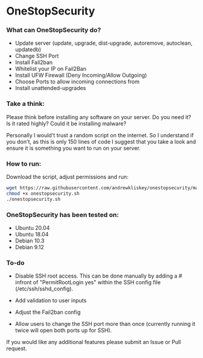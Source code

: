 # OneStopSecurity

### What can OneStopSecurity do?
  - Update server (update, upgrade, dist-upgrade, autoremove, autoclean, updatedb)
  - Change SSH Port 
  - Install Fail2ban
  - Whitelist your IP on Fail2Ban
  - Install UFW Firewall (Deny Incoming/Allow Outgoing)
  - Choose Ports to allow incoming connections from
  - Install unattended-upgrades

### Take a think:
Please think before installing any software on your server.
Do you need it?
Is it rated highly?
Could it be installing malware?

Personally I would't trust a random script on the internet. So I understand if you don't, as this is only 150 lines of code I suggest that you take a look and ensure it is something you want to run on your server.


### How to run:
Download the script, adjust permissions and run:
```bash
wget https://raw.githubusercontent.com/andrewkliskey/onestopsecurity/master/onestopsecurity.sh
chmod +x onestopsecurity.sh
./onestopsecurity.sh
```

### OneStopSecurity has been tested on:
  - Ubuntu 20.04
  - Ubuntu 18.04
  - Debian 10.3
  - Debian 9.12

### To-do

  - Disable SSH root access. This can be done manually by adding a # infront of "PermitRootLogin yes" within the SSH config file (/etc/ssh/sshd_config).

  - Add validation to user inputs

  - Adjust the Fail2ban config

  - Allow users to change the SSH port more than once (currently running it twice will open both ports up for SSH).
  
  
  

If you would like any additional features please submit an Issue or Pull request.
